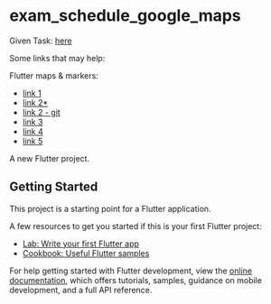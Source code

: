 # exam_schedule_google_maps

Given Task: [here](https://prnt.sc/BtU9PGinm1tN)

Some links that may help:

Flutter maps & markers:
- [link 1](https://www.youtube.com/watch?v=qme30VC1yqk)
- [link 2*](https://www.youtube.com/watch?v=y_4VMNgUgGM&t=0s)
- [link 2 - git](https://github.com/mehdihosseinimoghadam/MHM-Flutter-UI-UX-Tutorial/blob/main/Flutter%20Routing%20Map%20Leaflet/lib/main.dart)
- [link 3](https://www.youtube.com/watch?v=s4xx9XNCkP4&t=8s)
- [link 4](https://www.youtube.com/watch?v=kZRrH3UlxeU)
- [link 5](https://www.youtube.com/watch?v=BAAr1Pmp9-U&t=0s)

A new Flutter project.

## Getting Started

This project is a starting point for a Flutter application.

A few resources to get you started if this is your first Flutter project:

- [Lab: Write your first Flutter app](https://docs.flutter.dev/get-started/codelab)
- [Cookbook: Useful Flutter samples](https://docs.flutter.dev/cookbook)

For help getting started with Flutter development, view the
[online documentation](https://docs.flutter.dev/), which offers tutorials,
samples, guidance on mobile development, and a full API reference.
